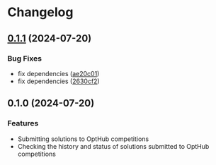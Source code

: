 # Changelog

## [0.1.1](https://github.com/opthub-org/opthub-client/compare/v0.1.0...v0.1.1) (2024-07-20)


### Bug Fixes

* fix dependencies ([ae20c01](https://github.com/opthub-org/opthub-client/commit/ae20c01412512d3accc3a837100086c446747e30))
* fix dependencies ([2630cf2](https://github.com/opthub-org/opthub-client/commit/2630cf22362158f68ca7aeb110f0479fb082332c))

## 0.1.0 (2024-07-20)


### Features

* Submitting solutions to OptHub competitions
* Checking the history and status of solutions submitted to OptHub competitions
